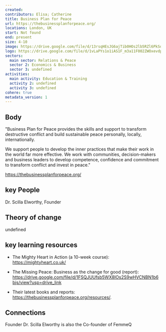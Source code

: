 ```yaml
---
created:
contributors: Elisa; Catherine
title: Business Plan for Peace
url: https://thebusinessplanforpeace.org/
locations: London, UK
start: Not found
end: present
size: 4-10
image: https://drive.google.com/file/d/13rsqHEsJG6ajTib0HOs2lb5RZl6PkSdK/view?usp=drive_link
logo: https://drive.google.com/file/d/1vLaPYs1o1iAS1F_m3a11F002ZWOxevdp/view?usp=drive_link
sectors:
  main sector: Relations & Peace
  sector 2: Economics & Business
  sector 3: undefined
activities: 
  main activity: Education & Training
  activity 2: undefined
  activity 3: undefined
cohere: true
metadata_version: 1
---
```



## Body

"Business Plan for Peace provides the skills and support to transform destructive conflict and build sustainable peace personally, locally, internationally.

We support people to develop the inner practices that make their work in the world far more effective. We work with communities, decision-makers and business leaders to develop competence, confidence and commitment to transform conflict and invest in peace."

https://thebusinessplanforpeace.org/

## key People

Dr. Scilla Elworthy, Founder

## Theory of change

undefined

## key learning resources

- The Mighty Heart in Action (a 10-week course): https://mightyheart.co.uk/ 

- The Missing Peace: Business as the change for good (report): https://drive.google.com/file/d/1FSQJUUfsb5WX8IOs2S9wHVCNBN1b6bjs/view?usp=drive_link 

- Their latest books and reports: https://thebusinessplanforpeace.org/resources/.  

## Connections

Founder Dr. Scilla Elworthy is also the Co-founder of FemmeQ


